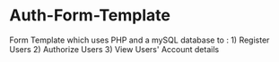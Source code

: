 # Auth-Form-Template

Form Template which uses PHP and a mySQL database to :
	1) Register Users
	2) Authorize Users
	3) View Users' Account details


